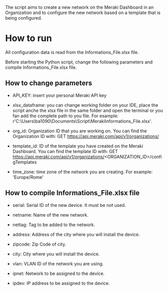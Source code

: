 The script aims to create a new network on the Meraki Dashboard in an Organization and to configure the new network based on a template that is being configured.

# How to run
All configuration data is read from the Informations_File.xlsx file.

Before starting the Python script, change the following parameters and compile Informations_File.xlsx file.

## How to change parameters
- API_KEY: insert your personal Meraki API key

- xlsx_dataframe: you can change working folder on your IDE, place the script anche the xlsx file in the same folder and open the terminal or you fan add the complete path to you file. For esample: r'C:\Users\ba1090\Documents\Script\MerakiInformations_File.xlsx'.
	
- org_id: Organization ID that you are working on. You can find the Organization ID with: GET https://api.meraki.com/api/v1/organizations/
	
- template_id: ID of the template you have created on the Meraki Dashboard. You can find the template ID with: GET https://api.meraki.com/api/v1/organizations/<ORGANIZATION_ID>/configTemplates

- time_zone: time zone of the network you are creating. For example: 'Europe/Rome'

## How to compile Informations_File.xlsx file
- serial: Serial ID of the new device. It must be not used.

- netname: Name of the new network.

- nettag: Tag to be added to the network.

- address: Address of the city where you will install the device.

- zipcode: Zip Code of city.

- city: City where you will install the device.

- vlan: VLAN ID of the network you are using.

- ipnet: Network to be assigned to the device.

- ipdev: IP address to be assigned to the device.
